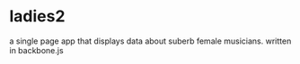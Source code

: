 ladies2
=======

a single page app that displays data about suberb female musicians. written in backbone.js
